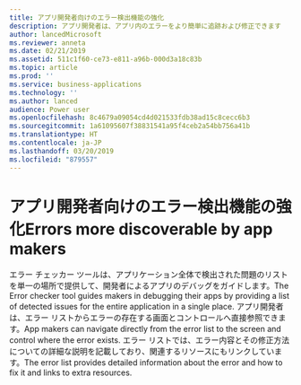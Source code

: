 ```yaml
---
title: アプリ開発者向けのエラー検出機能の強化
description: アプリ開発者は、アプリ内のエラーをより簡単に追跡および修正できます
author: lancedMicrosoft
ms.reviewer: anneta
ms.date: 02/21/2019
ms.assetid: 511c1f60-ce73-e811-a96b-000d3a18c83b
ms.topic: article
ms.prod: ''
ms.service: business-applications
ms.technology: ''
ms.author: lanced
audience: Power user
ms.openlocfilehash: 8c4679a09054cd4d021533fdb38ad15c8cecc6b3
ms.sourcegitcommit: 1a61095607f38831541a95f4ceb2a54bb756a41b
ms.translationtype: HT
ms.contentlocale: ja-JP
ms.lasthandoff: 03/20/2019
ms.locfileid: "879557"
---
```

# <a name="errors-more-discoverable-by-app-makers"></a><span data-ttu-id="ed825-103">アプリ開発者向けのエラー検出機能の強化</span><span class="sxs-lookup"><span data-stu-id="ed825-103">Errors more discoverable by app makers</span></span>




<span data-ttu-id="ed825-104">エラー チェッカー ツールは、アプリケーション全体で検出された問題のリストを単一の場所で提供して、開発者によるアプリのデバッグをガイドします。</span><span class="sxs-lookup"><span data-stu-id="ed825-104">The Error checker tool guides makers in debugging their apps by providing a list of detected issues for the entire application in a single place.</span></span> <span data-ttu-id="ed825-105">アプリ開発者は、エラー リストからエラーの存在する画面とコントロールへ直接参照できます。</span><span class="sxs-lookup"><span data-stu-id="ed825-105">App makers can navigate directly from the error list to the screen and control where the error exists.</span></span> <span data-ttu-id="ed825-106">エラー リストでは、エラー内容とその修正方法についての詳細な説明を記載しており、関連するリソースにもリンクしています。</span><span class="sxs-lookup"><span data-stu-id="ed825-106">The error list provides detailed information about the error and how to fix it and links to extra resources.</span></span>